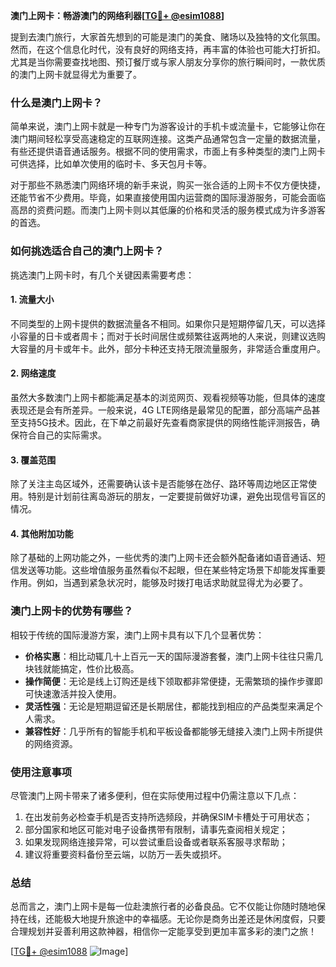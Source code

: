 **澳门上网卡：畅游澳门的网络利器[[TG💪+ @esim1088](https://t.me/s/esim1088)]**

提到去澳门旅行，大家首先想到的可能是澳门的美食、赌场以及独特的文化氛围。然而，在这个信息化时代，没有良好的网络支持，再丰富的体验也可能大打折扣。尤其是当你需要查找地图、预订餐厅或与家人朋友分享你的旅行瞬间时，一款优质的澳门上网卡就显得尤为重要了。

### 什么是澳门上网卡？

简单来说，澳门上网卡就是一种专门为游客设计的手机卡或流量卡，它能够让你在澳门期间轻松享受高速稳定的互联网连接。这类产品通常包含一定量的数据流量，有些还提供语音通话服务。根据不同的使用需求，市面上有多种类型的澳门上网卡可供选择，比如单次使用的临时卡、多天包月卡等。

对于那些不熟悉澳门网络环境的新手来说，购买一张合适的上网卡不仅方便快捷，还能节省不少费用。毕竟，如果直接使用国内运营商的国际漫游服务，可能会面临高昂的资费问题。而澳门上网卡则以其低廉的价格和灵活的服务模式成为许多游客的首选。

### 如何挑选适合自己的澳门上网卡？

挑选澳门上网卡时，有几个关键因素需要考虑：

#### 1. 流量大小
不同类型的上网卡提供的数据流量各不相同。如果你只是短期停留几天，可以选择小容量的日卡或者周卡；而对于长时间居住或频繁往返两地的人来说，则建议选购大容量的月卡或年卡。此外，部分卡种还支持无限流量服务，非常适合重度用户。

#### 2. 网络速度
虽然大多数澳门上网卡都能满足基本的浏览网页、观看视频等功能，但具体的速度表现还是会有所差异。一般来说，4G LTE网络是最常见的配置，部分高端产品甚至支持5G技术。因此，在下单之前最好先查看商家提供的网络性能评测报告，确保符合自己的实际需求。

#### 3. 覆盖范围
除了关注主岛区域外，还需要确认该卡是否能够在氹仔、路环等周边地区正常使用。特别是计划前往离岛游玩的朋友，一定要提前做好功课，避免出现信号盲区的情况。

#### 4. 其他附加功能
除了基础的上网功能之外，一些优秀的澳门上网卡还会额外配备诸如语音通话、短信发送等功能。这些增值服务虽然看似不起眼，但在某些特定场景下却能发挥重要作用。例如，当遇到紧急状况时，能够及时拨打电话求助就显得尤为必要了。

### 澳门上网卡的优势有哪些？

相较于传统的国际漫游方案，澳门上网卡具有以下几个显著优势：

- **价格实惠**：相比动辄几十上百元一天的国际漫游套餐，澳门上网卡往往只需几块钱就能搞定，性价比极高。
- **操作简便**：无论是线上订购还是线下领取都非常便捷，无需繁琐的操作步骤即可快速激活并投入使用。
- **灵活性强**：无论是短期逗留还是长期居住，都能找到相应的产品类型来满足个人需求。
- **兼容性好**：几乎所有的智能手机和平板设备都能够无缝接入澳门上网卡所提供的网络资源。

### 使用注意事项

尽管澳门上网卡带来了诸多便利，但在实际使用过程中仍需注意以下几点：

1. 在出发前务必检查手机是否支持所选频段，并确保SIM卡槽处于可用状态；
2. 部分国家和地区可能对电子设备携带有限制，请事先查阅相关规定；
3. 如果发现网络连接异常，可以尝试重启设备或者联系客服寻求帮助；
4. 建议将重要资料备份至云端，以防万一丢失或损坏。

### 总结

总而言之，澳门上网卡是每一位赴澳旅行者的必备良品。它不仅能让你随时随地保持在线，还能极大地提升旅途中的幸福感。无论你是商务出差还是休闲度假，只要合理规划并妥善利用这款神器，相信你一定能享受到更加丰富多彩的澳门之旅！

[[TG💪+ @esim1088](https://t.me/s/esim1088) ![Image](https://i.postimg.cc/4NQfJmqS/Snipaste-2025-05-13-00-14-12.png)]